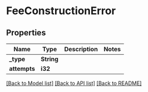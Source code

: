 # FeeConstructionError

## Properties

Name | Type | Description | Notes
------------ | ------------- | ------------- | -------------
**_type** | **String** |  | 
**attempts** | **i32** |  | 

[[Back to Model list]](../README.md#documentation-for-models) [[Back to API list]](../README.md#documentation-for-api-endpoints) [[Back to README]](../README.md)


